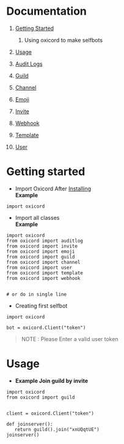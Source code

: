 # Documentation

1. [Getting Started](https://github.com/oxy-Op/oxicord/tree/master/docs#getting-started)
    1. Using oxicord to make selfbots

1. [Usage](#Usage)

1. [Audit Logs](https://github.com/oxy-Op/oxicord/blob/master/docs/audit.md)
1. [Guild](https://github.com/oxy-Op/oxicord/blob/master/docs/guild.md)
1. [Channel](https://github.com/oxy-Op/oxicord/blob/master/docs/channel.md)
1. [Emoji](https://github.com/oxy-Op/oxicord/blob/master/docs/emoji.md)
1. [Invite](https://github.com/oxy-Op/oxicord/blob/master/docs/invite.md)
3. [Webhook](https://github.com/oxy-Op/oxicord/blob/master/docs/webhook.md)
4. [Template](https://github.com/oxy-Op/oxicord/blob/master/docs/template.md)
5. [User](https://github.com/oxy-Op/oxicord/blob/master/docs/user.md)




# Getting started

* Import Oxicord After [Installing](https://github.com/oxy-Op/oxicord#installation) <br />
**Example**
```
import oxicord
```

* Import all classes <br />
**Example**
```
import oxicord
from oxicord import auditlog
from oxicord import invite
from oxicord import emoji
from oxicord import guild
from oxicord import channel
from oxicord import user
from oxicord import template
from oxicord import webhook


# or do in single line

```
* Creating first selfbot

```
import oxicord

bot = oxicord.Client("token")

```
> NOTE : Please Enter a valid user token



# Usage

* **Example Join guild by invite**
 ```
 import oxicord
from oxicord import guild


client = oxicord.Client("token")

def joinserver():
    return guild().join("xnUQqtUE")
joinserver()
```
